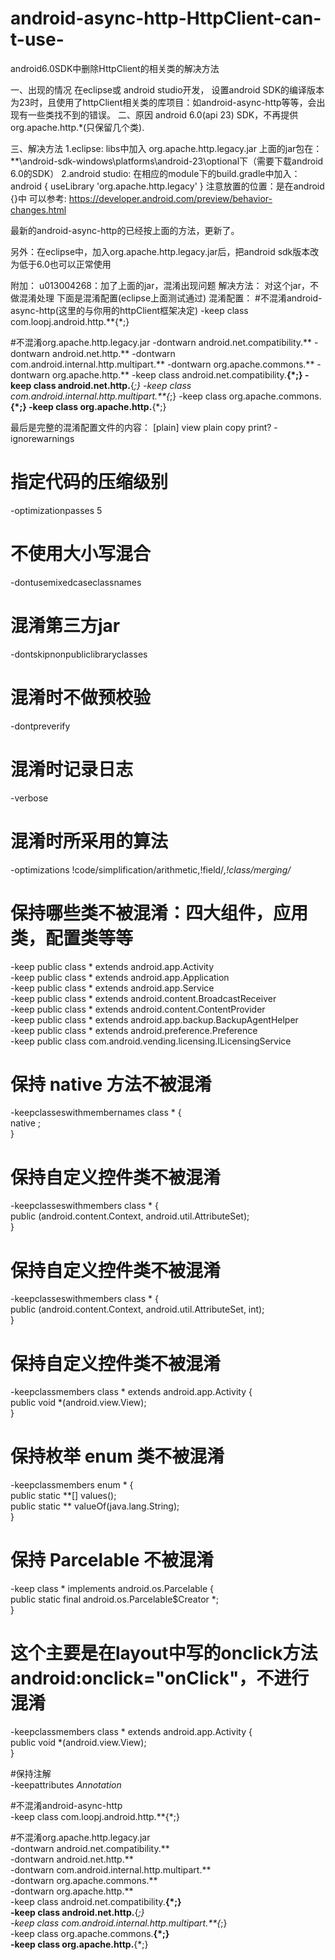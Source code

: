 # android-async-http-HttpClient-can-t-use-


android6.0SDK中删除HttpClient的相关类的解决方法

一、出现的情况
在eclipse或 android studio开发，
设置android SDK的编译版本为23时，且使用了httpClient相关类的库项目：如android-async-http等等，会出现有一些类找不到的错误。
二、原因
android 6.0(api 23) SDK，不再提供org.apache.http.*(只保留几个类).

三、解决方法
1.eclipse:
libs中加入
org.apache.http.legacy.jar
上面的jar包在：**\android-sdk-windows\platforms\android-23\optional下（需要下载android 6.0的SDK）
2.android studio:
在相应的module下的build.gradle中加入：
android {
    useLibrary 'org.apache.http.legacy'
}
注意放置的位置：是在android {}中
可以参考:
https://developer.android.com/preview/behavior-changes.html

最新的android-async-http的已经按上面的方法，更新了。

另外：在eclipse中，加入org.apache.http.legacy.jar后，把android sdk版本改为低于6.0也可以正常使用

附加：
u013004268：加了上面的jar，混淆出现问题
 解决方法：
对这个jar，不做混淆处理
下面是混淆配置(eclipse上面测试通过)
混淆配置：
#不混淆android-async-http(这里的与你用的httpClient框架决定)
-keep class com.loopj.android.http.**{*;}
 
 #不混淆org.apache.http.legacy.jar 
 -dontwarn android.net.compatibility.**
 -dontwarn android.net.http.**
 -dontwarn com.android.internal.http.multipart.**
 -dontwarn org.apache.commons.**
 -dontwarn org.apache.http.**
 -keep class android.net.compatibility.**{*;}
 -keep class android.net.http.**{*;}
 -keep class com.android.internal.http.multipart.**{*;}
 -keep class org.apache.commons.**{*;}
 -keep class org.apache.http.**{*;}
 
最后是完整的混淆配置文件的内容：
[plain] view plain copy print?
-ignorewarnings  
  
# 指定代码的压缩级别  
-optimizationpasses 5   
# 不使用大小写混合  
-dontusemixedcaseclassnames  
# 混淆第三方jar  
-dontskipnonpubliclibraryclasses  
# 混淆时不做预校验  
-dontpreverify  
 # 混淆时记录日志  
-verbose  
 # 混淆时所采用的算法  
-optimizations !code/simplification/arithmetic,!field/*,!class/merging/*  
  
 # 保持哪些类不被混淆：四大组件，应用类，配置类等等  
-keep public class * extends android.app.Activity  
-keep public class * extends android.app.Application  
-keep public class * extends android.app.Service  
-keep public class * extends android.content.BroadcastReceiver  
-keep public class * extends android.content.ContentProvider  
-keep public class * extends android.app.backup.BackupAgentHelper  
-keep public class * extends android.preference.Preference  
-keep public class com.android.vending.licensing.ILicensingService  
  
# 保持 native 方法不被混淆  
-keepclasseswithmembernames class * {  
    native <methods>;  
}  
  
 # 保持自定义控件类不被混淆  
-keepclasseswithmembers class * {  
    public <init>(android.content.Context, android.util.AttributeSet);  
}  
  
 # 保持自定义控件类不被混淆  
-keepclasseswithmembers class * {  
    public <init>(android.content.Context, android.util.AttributeSet, int);  
}  
  
 # 保持自定义控件类不被混淆  
-keepclassmembers class * extends android.app.Activity {  
   public void *(android.view.View);  
}  
  
 # 保持枚举 enum 类不被混淆  
-keepclassmembers enum * {  
    public static **[] values();  
    public static ** valueOf(java.lang.String);  
}  
  
 # 保持 Parcelable 不被混淆  
-keep class * implements android.os.Parcelable {  
  public static final android.os.Parcelable$Creator *;  
}  
 # 这个主要是在layout中写的onclick方法android:onclick="onClick"，不进行混淆  
 -keepclassmembers class * extends android.app.Activity {                                     
   public void *(android.view.View);   
 }   
   
 #保持注解  
 -keepattributes *Annotation*  
   
#不混淆android-async-http  
-keep class com.loopj.android.http.**{*;}  
   
 #不混淆org.apache.http.legacy.jar   
 -dontwarn android.net.compatibility.**  
 -dontwarn android.net.http.**  
 -dontwarn com.android.internal.http.multipart.**  
 -dontwarn org.apache.commons.**  
 -dontwarn org.apache.http.**  
 -keep class android.net.compatibility.**{*;}  
 -keep class android.net.http.**{*;}  
 -keep class com.android.internal.http.multipart.**{*;}  
 -keep class org.apache.commons.**{*;}  
 -keep class org.apache.http.**{*;}  
   
   
   
